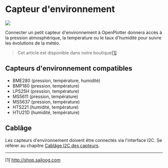 # Capteur d'environnement

![](../en/BME280.jpg)

Connecter un petit capteur d'environnement à OpenPlotter donnera accès à la pression atmosphérique, la temperature ou le taux d'humidité pour suivre les évolutions de la météo.

>Cet article est disponible dans notre boutique[[1]](http://shop.sailoog.com)

## Capteurs d'environnement compatibles

* BME280 (pression, température, humidité)
* BMP180 (pression, température)
* LPS25H (pression, température)
* MS5611 (pression, température)
* MS5637 (pression, température)
* HTS221 (humidité, température)
* HTU21D (humidité, température)

## Cablâge

Les capteurs d'environnement doivent être connectés via l'interface I2C. Se référer au chapitre [Cablâge I2C des capteurs](/wiring-i2c-sensors.md).

---

[1] http://shop.sailoog.com
